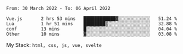 <!--START_SECTION:waka-->

```text
From: 30 March 2022 - To: 06 April 2022

Vue.js       2 hrs 53 mins   ████████████▓░░░░░░░░░░░░   51.24 %
Lua          1 hr 51 mins    ████████▒░░░░░░░░░░░░░░░░   32.88 %
conf         13 mins         █░░░░░░░░░░░░░░░░░░░░░░░░   04.04 %
Other        10 mins         ▓░░░░░░░░░░░░░░░░░░░░░░░░   03.08 %
```

<!--END_SECTION:waka-->
My Stack: `html, css, js, vue, svelte`
